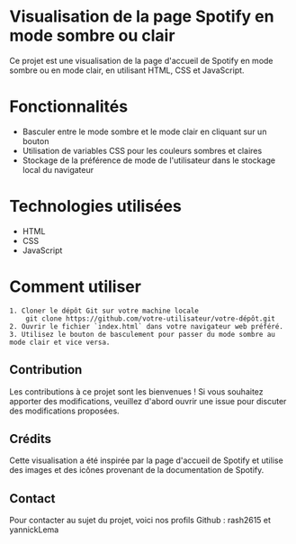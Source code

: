 # Visualisation de la page Spotify en mode sombre ou clair

Ce projet est une visualisation de la page d'accueil de Spotify en mode sombre ou en mode clair, en utilisant HTML, CSS et JavaScript.

# Fonctionnalités

- Basculer entre le mode sombre et le mode clair en cliquant sur un bouton
- Utilisation de variables CSS pour les couleurs sombres et claires
- Stockage de la préférence de mode de l'utilisateur dans le stockage local du navigateur

# Technologies utilisées

- HTML
- CSS
- JavaScript

# Comment utiliser

    1. Cloner le dépôt Git sur votre machine locale 
        git clone https://github.com/votre-utilisateur/votre-dépôt.git
    2. Ouvrir le fichier `index.html` dans votre navigateur web préféré.
    3. Utilisez le bouton de basculement pour passer du mode sombre au mode clair et vice versa.

## Contribution

Les contributions à ce projet sont les bienvenues ! Si vous souhaitez apporter des modifications, veuillez d'abord ouvrir une issue pour discuter des modifications proposées.

## Crédits

Cette visualisation a été inspirée par la page d'accueil de Spotify et utilise des images et des icônes provenant de la documentation de Spotify. 

## Contact 

Pour contacter au sujet du projet, voici nos profils Github : rash2615 et yannickLema
